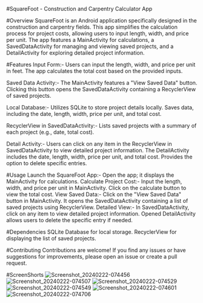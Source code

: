 #SquareFoot - Construction and Carpentry Calculator App

#Overview
SquareFoot is an Android application specifically designed in the construction and carpentry fields. This app simplifies the calculation process for project costs, allowing users to input length, width, and price per unit. The app features a MainActivity for calculations, a SavedDataActivity for managing and viewing saved projects, and a DetailActivity for exploring detailed project information.

#Features
Input Form:-
Users can input the length, width, and price per unit in feet.
The app calculates the total cost based on the provided inputs.

Saved Data Activity:-
The MainActivity features a "View Saved Data" button.
Clicking this button opens the SavedDataActivity containing a RecyclerView of saved projects.

Local Database:-
Utilizes SQLite to store project details locally.
Saves data, including the date, length, width, price per unit, and total cost.

RecyclerView in SavedDataActivity:-
Lists saved projects with a summary of each project (e.g., date, total cost).

Detail Activity:-
Users can click on any item in the RecyclerView in SavedDataActivity to view detailed project information.
The DetailActivity includes the date, length, width, price per unit, and total cost.
Provides the option to delete specific entries.

#Usage
Launch the SquareFoot App:-
Open the app; it displays the MainActivity for calculations.
Calculate Project Cost:-
Input the length, width, and price per unit in MainActivity.
Click on the calculate button to view the total cost.
View Saved Data:-
Click on the "View Saved Data" button in MainActivity.
It opens the SavedDataActivity containing a list of saved projects using RecyclerView.
Detailed View:-
In SavedDataActivity, click on any item to view detailed project information.
Opened DetailActivity allows users to delete the specific entry if needed.

#Dependencies
SQLite Database for local storage.
RecyclerView for displaying the list of saved projects.

#Contributing
Contributions are welcome! If you find any issues or have suggestions for improvements, please open an issue or create a pull request.

#ScreenShorts
![Screenshot_20240222-074456](https://github.com/AnkurKushwaha23/Square-Foot/assets/157258878/28ac8a51-573c-4c4d-8a4c-1f641b3e0121)
![Screenshot_20240222-074507](https://github.com/AnkurKushwaha23/Square-Foot/assets/157258878/2801e2ad-7c6d-4045-b1d5-e2b0a000db01)
![Screenshot_20240222-074529](https://github.com/AnkurKushwaha23/Square-Foot/assets/157258878/2012a4df-888c-4289-bcb6-f25b16da0368)
![Screenshot_20240222-074549](https://github.com/AnkurKushwaha23/Square-Foot/assets/157258878/fc88dbe4-cc17-4e8b-be30-9f6faa686684)
![Screenshot_20240222-074601](https://github.com/AnkurKushwaha23/Square-Foot/assets/157258878/b09f251a-dcf7-443b-9e32-1f4c236c10fd)
![Screenshot_20240222-074706](https://github.com/AnkurKushwaha23/Square-Foot/assets/157258878/5d31025e-5578-4d2c-ac7f-b433d7a226f3)

